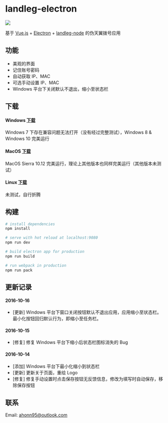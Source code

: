 # landleg-electron

![](http://ww2.sinaimg.cn/large/006y8lVagw1f8rux8l7jzj303k03kq2s.jpg)

基于 [Vue.js](https://cn.vuejs.org/) + [Electron](http://electron.atom.io/) + [landleg-node](https://github.com/ahonn/landleg-node) 的伪天翼拨号应用

## 功能

- 美观的界面
- 记住账号密码
- 自动获取 IP、MAC 
- 可选手动设置 IP、MAC
- Windows 平台下关闭默认不退出，缩小至状态栏

## 下载

#### Windows [下载](https://pan.baidu.com/s/1nuEGDMp#list/path=%2FLandleg%2FLandleg-Electron-Windows&parentPath=%2FLandleg)
 
Windows 7 下存在兼容问题无法打开（没有经过完整测试），Windows 8 & Windows 10 完美运行

#### MacOS [下载](https://pan.baidu.com/s/1ge4J3ov#list/path=%2FLandleg%2FLandleg-Electron-MacOS&parentPath=%2FLandleg)
 
MacOS Sierra 10.12 完美运行，理论上其他版本也同样完美运行（其他版本未测试）

#### Linux [下载](https://pan.baidu.com/s/1pKOfXeb#list/path=%2FLandleg%2FLandleg-Electron-Linux&parentPath=%2FLandleg)

未测试，自行折腾

## 构建

``` bash
# install dependencies
npm install

# serve with hot reload at localhost:9080
npm run dev

# build electron app for production
npm run build

# run webpack in production
npm run pack
```

## 更新记录

#### 2016-10-16
- [更新] Windows 平台下窗口关闭按钮默认不退出应用，应用缩小至状态栏。最小化按钮回归默认行为，即缩小至任务栏。

#### 2016-10-15
- [修复] 修复 Windows 平台下缩小后状态栏图标消失的 Bug

#### 2016-10-14
- [添加] Windows 平台下最小化缩小到状态栏
- [更新] 更新关于页面，重绘 Logo
- [修复] 修复手动设置时点击保存按钮无反馈信息，修改为填写时自动保存，移除保存按钮

## 联系 
Email: [ahonn95@outlook.com](mailto:ahonn95@outlook.com)

